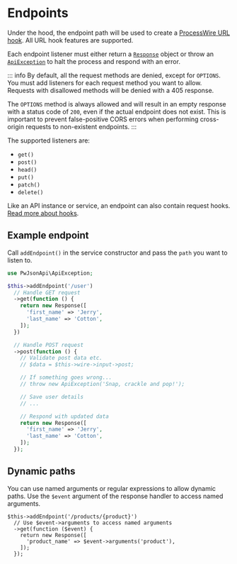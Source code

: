 # Endpoints

Under the hood, the endpoint path will be used to create a [ProcessWire URL hook](https://processwire.com/blog/posts/pw-3.0.173/#introducing-url-path-hooks). All URL hook features are supported.

Each endpoint listener must either return a [`Response`](/responses) object or throw an [`ApiException`](/error-handling) to halt the process and respond with an error.

::: info
By default, all the request methods are denied, except for `OPTIONS`. You must add listeners for each request method you want to allow. Requests with disallowed methods will be denied with a 405 response.

The `OPTIONS` method is always allowed and will result in an empty response with a status code of `200`, even if the actual endpoint does not exist. This is important to prevent false-positive CORS errors when performing cross-origin requests to non-existent endpoints.
:::

The supported listeners are:

- `get()`
- `post()`
- `head()`
- `put()`
- `patch()`
- `delete()`

Like an API instance or service, an endpoint can also contain request hooks. [Read more about hooks](/request-hooks).

## Example endpoint

Call `addEndpoint()` in the service constructor and pass the `path` you want to listen to.

```php
use PwJsonApi\ApiException;
```

```php
$this->addEndpoint('/user')
  // Handle GET request
  ->get(function () {
    return new Response([
      'first_name' => 'Jerry',
      'last_name' => 'Cotton',
    ]);
  })

  // Handle POST request
  ->post(function () {
    // Validate post data etc.
    // $data = $this->wire->input->post;

    // If something goes wrong...
    // throw new ApiException('Snap, crackle and pop!');

    // Save user details
    // ...

    // Respond with updated data
    return new Response([
      'first_name' => 'Jerry',
      'last_name' => 'Cotton',
    ]);
  });
```

## Dynamic paths

You can use named arguments or regular expressions to allow dynamic paths. Use the `$event` argument of the response handler to access named arguments.

```php{3}
$this->addEndpoint('/products/{product}')
  // Use $event->arguments to access named arguments
  ->get(function ($event) {
    return new Response([
      'product_name' => $event->arguments('product'),
    ]);
  });
```

